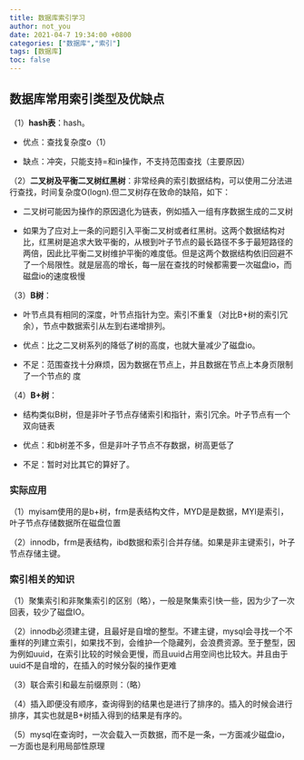 ```yaml
---
title: 数据库索引学习
author: not_you
date: 2021-04-7 19:34:00 +0800
categories: ["数据库","索引"]
tags: [数据库]
toc: false
---
```


## 数据库常用索引类型及优缺点

（1）**hash表**：hash。 

- 优点：查找复杂度o（1）

- 缺点：冲突，只能支持=和in操作，不支持范围查找（主要原因）

（2）**二叉树及平衡二叉树红黑树**：非常经典的索引数据结构，可以使用二分法进行查找，时间复杂度O(logn).但二叉树存在致命的缺陷，如下：

- 二叉树可能因为操作的原因退化为链表，例如插入一组有序数据生成的二叉树

- 如果为了应对上一条的问题引入平衡二叉树或者红黑树。这两个数据结构对比，红黑树是追求大致平衡的，从根到叶子节点的最长路径不多于最短路径的两倍，因此比平衡二叉树维护平衡的难度低。但是这两个数据结构依旧回避不了一个局限性。就是层高的增长，每一层在查找的时候都需要一次磁盘io，而磁盘io的速度极慢

（3）**B树**：

- 叶节点具有相同的深度，叶节点指针为空。索引不重复（对比B+树的索引冗余），节点中数据索引从左到右递增排列。

- 优点：比之二叉树系列的降低了树的高度，也就大量减少了磁盘io。 

- 不足：范围查找十分麻烦，因为数据在节点上，并且数据在节点上本身页限制了一个节点的 度

（4）**B+树**：

- 结构类似B树，但是非叶子节点存储索引和指针，索引冗余。叶子节点有一个双向链表

- 优点：和b树差不多，但是非叶子节点不存数据，树高更低了

- 不足：暂时对比其它的算好了。

### **实际应用**

（1）myisam使用的是b+树，frm是表结构文件，MYD是是数据，MYI是索引，叶子节点存储数据所在磁盘位置

（2）innodb，frm是表结构，ibd数据和索引合并存储。如果是非主键索引，叶子节点存储主键。

### **索引相关的知识**

（1）聚集索引和非聚集索引的区别（略），一般是聚集索引快一些，因为少了一次回表，较少了磁盘IO。

（2）innodb必须建主键，且最好是自增的整型。不建主键，mysql会寻找一个不重样的列建立索引，如果找不到，会维护一个隐藏列，会浪费资源。至于整型，因为例如uuid，在索引比较的时候会更慢，而且uuid占用空间也比较大。并且由于uuid不是自增的，在插入的时候分裂的操作更难

（3）联合索引和最左前缀原则：（略）

（4）插入即便没有顺序，查询得到的结果也是进行了排序的。插入的时候会进行排序，其实也就是B+树插入得到的结果是有序的。

（5）mysql在查询时，一次会载入一页数据，而不是一条，一方面减少磁盘io，一方面也是利用局部性原理 

